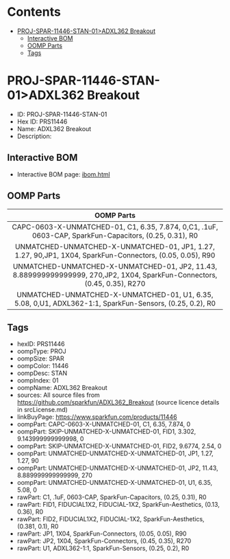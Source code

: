 



Contents
========

* [PROJ-SPAR-11446-STAN-01>ADXL362 Breakout](#proj-spar-11446-stan-01adxl362-breakout)
	* [Interactive BOM](#interactive-bom)
	* [OOMP Parts](#oomp-parts)
	* [Tags](#tags)

# PROJ-SPAR-11446-STAN-01>ADXL362 Breakout

- ID: PROJ-SPAR-11446-STAN-01
- Hex ID: PRS11446
- Name: ADXL362 Breakout
- Description: 

## Interactive BOM

- Interactive BOM page: [ibom.html](kicad/bom/ibom.html)

## OOMP Parts
  

|OOMP Parts|
| :---: |
|CAPC-0603-X-UNMATCHED-01, C1, 6.35, 7.874, 0,C1, .1uF, 0603-CAP, SparkFun-Capacitors, (0.25, 0.31), R0|
|UNMATCHED-UNMATCHED-X-UNMATCHED-01, JP1, 1.27, 1.27, 90,JP1, 1X04, SparkFun-Connectors, (0.05, 0.05), R90|
|UNMATCHED-UNMATCHED-X-UNMATCHED-01, JP2, 11.43, 8.889999999999999, 270,JP2, 1X04, SparkFun-Connectors, (0.45, 0.35), R270|
|UNMATCHED-UNMATCHED-X-UNMATCHED-01, U1, 6.35, 5.08, 0,U1, ADXL362-1:1, SparkFun-Sensors, (0.25, 0.2), R0|

## Tags

- hexID: PRS11446
- oompType: PROJ
- oompSize: SPAR
- oompColor: 11446
- oompDesc: STAN
- oompIndex: 01
- oompName: ADXL362 Breakout
- sources: All source files from https://github.com/sparkfun/ADXL362_Breakout (source licence details in srcLicense.md)
- linkBuyPage: https://www.sparkfun.com/products/11446
- oompPart: CAPC-0603-X-UNMATCHED-01, C1, 6.35, 7.874, 0
- oompPart: SKIP-UNMATCHED-X-UNMATCHED-01, FID1, 3.302, 9.143999999999998, 0
- oompPart: SKIP-UNMATCHED-X-UNMATCHED-01, FID2, 9.6774, 2.54, 0
- oompPart: UNMATCHED-UNMATCHED-X-UNMATCHED-01, JP1, 1.27, 1.27, 90
- oompPart: UNMATCHED-UNMATCHED-X-UNMATCHED-01, JP2, 11.43, 8.889999999999999, 270
- oompPart: UNMATCHED-UNMATCHED-X-UNMATCHED-01, U1, 6.35, 5.08, 0
- rawPart: C1, .1uF, 0603-CAP, SparkFun-Capacitors, (0.25, 0.31), R0
- rawPart: FID1, FIDUCIAL1X2, FIDUCIAL-1X2, SparkFun-Aesthetics, (0.13, 0.36), R0
- rawPart: FID2, FIDUCIAL1X2, FIDUCIAL-1X2, SparkFun-Aesthetics, (0.381, 0.1), R0
- rawPart: JP1, 1X04, SparkFun-Connectors, (0.05, 0.05), R90
- rawPart: JP2, 1X04, SparkFun-Connectors, (0.45, 0.35), R270
- rawPart: U1, ADXL362-1:1, SparkFun-Sensors, (0.25, 0.2), R0
